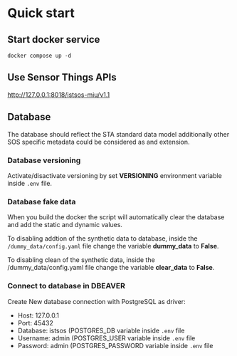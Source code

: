 # Quick start

## Start docker service

```
docker compose up -d
```

## Use Sensor Things APIs

http://127.0.0.1:8018/istsos-miu/v1.1

## Database

The database should reflect the STA standard data model additionally other SOS specific metadata could be considered as and extension.

### Database versioning

Activate/disactivate versioning by set **VERSIONING** environment variable inside ```.env``` file.
    
### Database fake data

When you build the docker the script will automatically clear the database and add the static and dynamic values. 

To disabling addtion of the synthetic data to database, inside the ```/dummy_data/config.yaml``` file change the variable  **dummy_data** to **False**.

To disabling clean of the synthetic data, inside the /dummy_data/config.yaml file change the variable  **clear_data** to **False**.

### Connect to database in DBEAVER

Create New database connection with PostgreSQL as driver:

- Host: 127.0.0.1
- Port: 45432
- Database: istsos (POSTGRES_DB variable inside ```.env``` file
- Username: admin (POSTGRES_USER variable inside ```.env``` file
- Password: admin (POSTGRES_PASSWORD variable inside ```.env``` file

